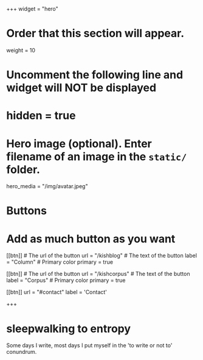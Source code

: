 +++
widget = "hero"
# Order that this section will appear.
weight = 10

# Uncomment the following line and widget will NOT be displayed
# hidden = true

# Hero image (optional). Enter filename of an image in the `static/` folder.
hero_media = "/img/avatar.jpeg"

# Buttons
# Add as much button as you want
[[btn]]
	# The url of the button
  url = "/kishblog"
	# The text of the button
  label = "Column"
	# Primary color
	primary = true

[[btn]]
	# The url of the button
  url = "/kishcorpus"
	# The text of the button
  label = "Corpus"
	# Primary color
	primary = true

[[btn]]
  url = "#contact"
  label = 'Contact'

+++

# sleepwalking to **entropy**

Some days I write, most days I put myself in the 'to write or not to' conundrum.

